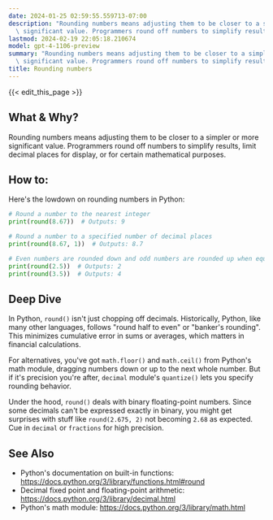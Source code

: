 ```yaml
---
date: 2024-01-25 02:59:55.559713-07:00
description: "Rounding numbers means adjusting them to be closer to a simpler or more\
  \ significant value. Programmers round off numbers to simplify results, limit\u2026"
lastmod: 2024-02-19 22:05:18.210674
model: gpt-4-1106-preview
summary: "Rounding numbers means adjusting them to be closer to a simpler or more\
  \ significant value. Programmers round off numbers to simplify results, limit\u2026"
title: Rounding numbers
---
```


{{< edit_this_page >}}

## What & Why?
Rounding numbers means adjusting them to be closer to a simpler or more significant value. Programmers round off numbers to simplify results, limit decimal places for display, or for certain mathematical purposes.

## How to:
Here's the lowdown on rounding numbers in Python:

```python
# Round a number to the nearest integer
print(round(8.67))  # Outputs: 9

# Round a number to a specified number of decimal places
print(round(8.67, 1))  # Outputs: 8.7

# Even numbers are rounded down and odd numbers are rounded up when equidistant
print(round(2.5))  # Outputs: 2
print(round(3.5))  # Outputs: 4
```

## Deep Dive
In Python, `round()` isn't just chopping off decimals. Historically, Python, like many other languages, follows "round half to even" or "banker's rounding". This minimizes cumulative error in sums or averages, which matters in financial calculations.

For alternatives, you've got `math.floor()` and `math.ceil()` from Python's math module, dragging numbers down or up to the next whole number. But if it's precision you're after, `decimal` module's `quantize()` lets you specify rounding behavior.

Under the hood, `round()` deals with binary floating-point numbers. Since some decimals can't be expressed exactly in binary, you might get surprises with stuff like `round(2.675, 2)` not becoming `2.68` as expected. Cue in `decimal` or `fractions` for high precision.

## See Also
- Python's documentation on built-in functions: https://docs.python.org/3/library/functions.html#round
- Decimal fixed point and floating-point arithmetic: https://docs.python.org/3/library/decimal.html
- Python's math module: https://docs.python.org/3/library/math.html
